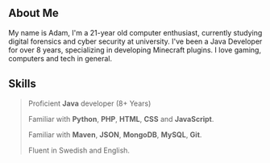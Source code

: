 ## About Me

My name is Adam, I'm a 21-year old computer enthusiast, currently studying digital forensics and cyber security at university. I've been a Java Developer for over 8 years, specializing in developing Minecraft plugins. I love gaming, computers and tech in general.

## Skills

> Proficient **Java** developer (8+ Years)
>
> Familiar with **Python**, **PHP**, **HTML**, **CSS** and **JavaScript**.
>
> Familiar with **Maven**, **JSON**, **MongoDB**, **MySQL**, **Git**.
>
> Fluent in Swedish and English.


